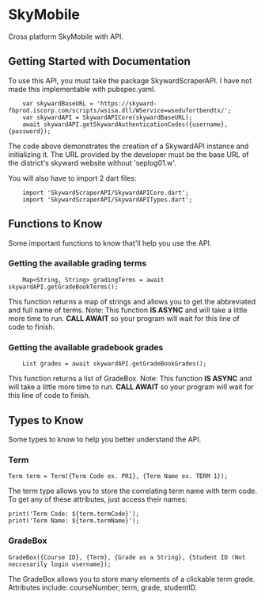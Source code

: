 # SkyMobile

Cross platform SkyMobile with API.

## Getting Started with Documentation

To use this API, you must take the package SkywardScraperAPI. I have not made this implementable with pubspec.yaml.

```
    var skywardBaseURL = 'https://skyward-fbprod.iscorp.com/scripts/wsisa.dll/WService=wsedufortbendtx/';
    var skywardAPI = SkywardAPICore(skywardBaseURL);
    await skywardAPI.getSkywardAuthenticationCodes({username}, {password});
```

The code above demonstrates the creation of a SkywardAPI instance and initializing it. The URL provided by the developer must be the base URL of the district's skyward website without 'seplog01.w'.

You will also have to import 2 dart files:
```
    import 'SkywardScraperAPI/SkywardAPICore.dart';
    import 'SkywardScraperAPI/SkywardAPITypes.dart';
```

## Functions to Know

Some important functions to know that'll help you use the API.

### Getting the available grading terms 

```
    Map<String, String> gradingTerms = await skywardAPI.getGradeBookTerms();
```

This function returns a map of strings and allows you to get the abbreviated and full name of terms. Note: This function **IS ASYNC** and will take a little more time to run. **CALL AWAIT** so your program will wait for this line of code to finish.

### Getting the available gradebook grades 

```
    List grades = await skywardAPI.getGradeBookGrades();
```

This function returns a list of GradeBox. Note: This function **IS ASYNC** and will take a little more time to run. **CALL AWAIT** so your program will wait for this line of code to finish.

## Types to Know

Some types to know to help you better understand the API.

### Term

```
Term term = Term({Term Code ex. PR1}, {Term Name ex. TERM 1});
```

The term type allows you to store the correlating term name with term code. To get any of these attributes, just access their names:

```
print('Term Code: ${term.termCode}');
print('Term Name: ${term.termName}');
```

### GradeBox

```
GradeBox({Course ID}, {Term}, {Grade as a String}, {Student ID (Not neccesarily login username});
```

The GradeBox allows you to store many elements of a clickable term grade. Attributes include: courseNumber, term, grade, studentID.
